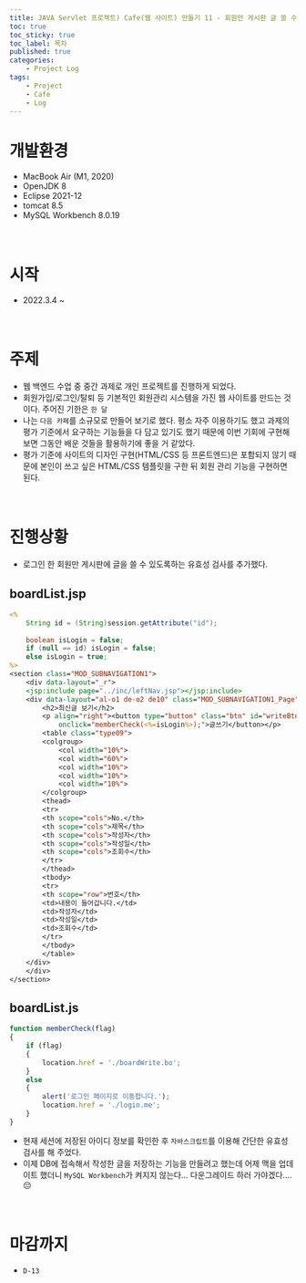 ```yaml
---
title: JAVA Servlet 프로젝트) Cafe(웹 사이트) 만들기 11 - 회원만 게시판 글 쓸 수 있게 하기
toc: true
toc_sticky: true
toc_label: 목차
published: true
categories:
    - Project Log
tags:
    - Project
    - Cafe
    - Log
---
```

# 개발환경
* MacBook Air (M1, 2020)
* OpenJDK 8
* Eclipse 2021-12
* tomcat 8.5
* MySQL Workbench 8.0.19<br><br><br>

# 시작
* 2022.3.4 ~ <br><br><br>

# 주제
* 웹 백엔드 수업 중 중간 과제로 개인 프로젝트를 진행하게 되었다.
* 회원가입/로그인/탈퇴 등 기본적인 회원관리 시스템을 가진 웹 사이트를 만드는 것이다. 주어진 기한은 `한 달`
* 나는 `다음 카페`를 소규모로 만들어 보기로 했다. 평소 자주 이용하기도 했고 과제의 평가 기준에서 요구하는 기능들을 다 담고 있기도 했기 때문에 이번 기회에 구현해 보면 그동안 배운 것들을 활용하기에 좋을 거 같았다.
* 평가 기준에 사이트의 디자인 구현(HTML/CSS 등 프론트엔드)은 포함되지 않기 때문에 본인이 쓰고 싶은 HTML/CSS 템플릿을 구한 뒤 회원 관리 기능을 구현하면 된다.<br><br><br>

# 진행상황
* 로그인 한 회원만 게시판에 글을 쓸 수 있도록하는 유효성 검사를 추가했다.

## boardList.jsp

```jsp
<%
    String id = (String)session.getAttribute("id");
	
    boolean isLogin = false;
    if (null == id) isLogin = false;
    else isLogin = true;
%>
<section class="MOD_SUBNAVIGATION1">
    <div data-layout="_r">
    <jsp:include page="../inc/leftNav.jsp"></jsp:include>
    <div data-layout="al-o1 de-o2 de10" class="MOD_SUBNAVIGATION1_Page">
        <h2>최신글 보기</h2>
        <p align="right"><button type="button" class="btn" id="writeBtn" 
            onclick="memberCheck(<%=isLogin%>);">글쓰기</button></p>
        <table class="type09">
        <colgroup>
            <col width="10%">
            <col width="60%">
            <col width="10%">
            <col width="10%">
            <col width="10%">
        </colgroup>
        <thead>
        <tr>
        <th scope="cols">No.</th>
        <th scope="cols">제목</th>
        <th scope="cols">작성자</th>
        <th scope="cols">작성일</th>
        <th scope="cols">조회수</th>
        </tr>
        </thead>
        <tbody>
        <tr>
        <th scope="row">번호</th>
        <td>내용이 들어갑니다.</td>
        <td>작성자</td>
        <td>작성일</td>
        <td>조회수</td>
        </tr>
        </tbody>
        </table>
    </div>
    </div>
</section>
```

## boardList.js

```javascript
function memberCheck(flag)
{
    if (flag)
    {
        location.href = './boardWrite.bo';
    }
    else 
    {
        alert('로그인 페이지로 이동합니다.');
        location.href = './login.me';
    }
}
```

* 현재 세션에 저장된 아이디 정보를 확인한 후 `자바스크립트`를 이용해 간단한 유효성 검사를 해 주었다.
* 이제 DB에 접속해서 작성한 글을 저장하는 기능을 만들려고 했는데 어제 맥을 업데이트 했더니 `MySQL Workbench`가 켜지지 않는다... 다운그레이드 하러 가야겠다.... 😔<br><br><br>

# 마감까지 
* `D-13`
